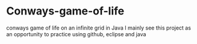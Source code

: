 # Conways-game-of-life
conways game of life on an infinite grid in Java
I mainly see this project as an opportunity to practice using github, eclipse and java
